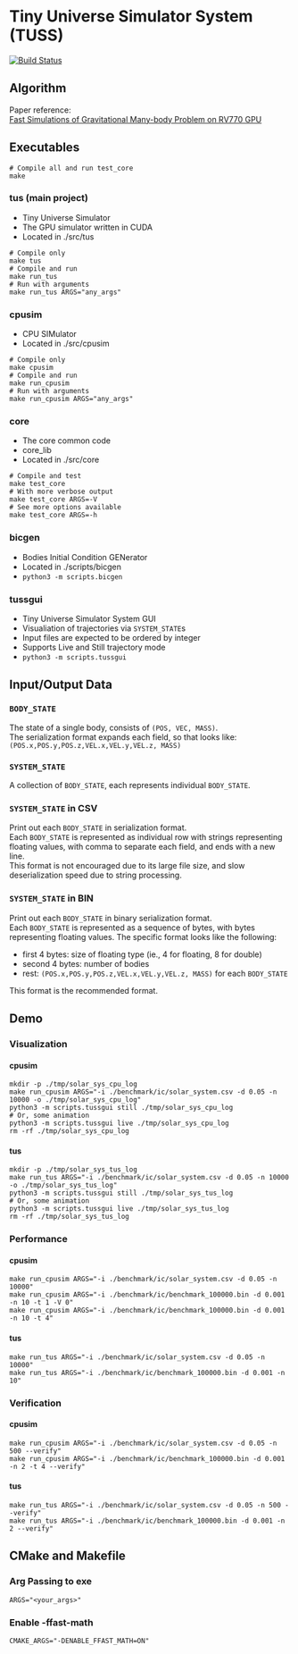 # Tiny Universe Simulator System (TUSS)

[![Build Status][actions-badge]][actions-url]

[actions-badge]: https://github.com/qsnsidney/tuss/actions/workflows/makefile-src.yml/badge.svg
[actions-url]: https://github.com/qsnsidney/tuss/actions?query=workflow%3Amakefile-src


## Algorithm
Paper reference:  
[Fast Simulations of Gravitational Many-body Problem on RV770 GPU](https://arxiv.org/pdf/0904.3659.pdf)


## Executables
```
# Compile all and run test_core
make
```

### tus (main project)
- Tiny Universe Simulator
- The GPU simulator written in CUDA
- Located in ./src/tus
```
# Compile only
make tus
# Compile and run
make run_tus
# Run with arguments
make run_tus ARGS="any_args"
```

### cpusim
- CPU SIMulator
- Located in ./src/cpusim
```
# Compile only
make cpusim
# Compile and run
make run_cpusim
# Run with arguments
make run_cpusim ARGS="any_args"
```

### core
- The core common code
- core_lib
- Located in ./src/core
```
# Compile and test
make test_core
# With more verbose output
make test_core ARGS=-V
# See more options available
make test_core ARGS=-h
```

### bicgen
- Bodies Initial Condition GENerator
- Located in ./scripts/bicgen
- `python3 -m scripts.bicgen`

### tussgui
- Tiny Universe Simulator System GUI
- Visualiation of trajectories via `SYSTEM_STATE`s
- Input files are expected to be ordered by integer
- Supports Live and Still trajectory mode
- `python3 -m scripts.tussgui`


## Input/Output Data

### `BODY_STATE`
The state of a single body, consists of `(POS, VEC, MASS)`.  
The serialization format expands each field, so that looks like:
`(POS.x,POS.y,POS.z,VEL.x,VEL.y,VEL.z, MASS)`

### `SYSTEM_STATE`
A collection of `BODY_STATE`, each represents individual `BODY_STATE`.

### `SYSTEM_STATE` in CSV
Print out each `BODY_STATE` in serialization format.  
Each `BODY_STATE` is represented as individual row with strings representing floating values, with comma to separate each field, and ends with a new line.  
This format is not encouraged due to its large file size, and slow deserialization speed due to string processing.

### `SYSTEM_STATE` in BIN
Print out each `BODY_STATE` in binary serialization format.  
Each `BODY_STATE` is represented as a sequence of bytes, with bytes representing floating values.
The specific format looks like the following:
- first 4 bytes: size of floating type (ie., 4 for floating, 8 for double)
- second 4 bytes: number of bodies
- rest: `(POS.x,POS.y,POS.z,VEL.x,VEL.y,VEL.z, MASS)` for each `BODY_STATE`
  
This format is the recommended format.


## Demo

### Visualization

#### cpusim
```
mkdir -p ./tmp/solar_sys_cpu_log
make run_cpusim ARGS="-i ./benchmark/ic/solar_system.csv -d 0.05 -n 10000 -o ./tmp/solar_sys_cpu_log"
python3 -m scripts.tussgui still ./tmp/solar_sys_cpu_log
# Or, some animation
python3 -m scripts.tussgui live ./tmp/solar_sys_cpu_log
rm -rf ./tmp/solar_sys_cpu_log
```

#### tus
```
mkdir -p ./tmp/solar_sys_tus_log
make run_tus ARGS="-i ./benchmark/ic/solar_system.csv -d 0.05 -n 10000 -o ./tmp/solar_sys_tus_log"
python3 -m scripts.tussgui still ./tmp/solar_sys_tus_log
# Or, some animation
python3 -m scripts.tussgui live ./tmp/solar_sys_tus_log
rm -rf ./tmp/solar_sys_tus_log
```

### Performance

#### cpusim
```
make run_cpusim ARGS="-i ./benchmark/ic/solar_system.csv -d 0.05 -n 10000"
make run_cpusim ARGS="-i ./benchmark/ic/benchmark_100000.bin -d 0.001 -n 10 -t 1 -V 0"
make run_cpusim ARGS="-i ./benchmark/ic/benchmark_100000.bin -d 0.001 -n 10 -t 4"
```

#### tus
```
make run_tus ARGS="-i ./benchmark/ic/solar_system.csv -d 0.05 -n 10000"
make run_tus ARGS="-i ./benchmark/ic/benchmark_100000.bin -d 0.001 -n 10"
```

### Verification

#### cpusim
```
make run_cpusim ARGS="-i ./benchmark/ic/solar_system.csv -d 0.05 -n 500 --verify"
make run_cpusim ARGS="-i ./benchmark/ic/benchmark_100000.bin -d 0.001 -n 2 -t 4 --verify"
```

#### tus
```
make run_tus ARGS="-i ./benchmark/ic/solar_system.csv -d 0.05 -n 500 --verify"
make run_tus ARGS="-i ./benchmark/ic/benchmark_100000.bin -d 0.001 -n 2 --verify"
```

## CMake and Makefile

### Arg Passing to exe
```
ARGS="<your_args>"
```

### Enable -ffast-math
```
CMAKE_ARGS="-DENABLE_FFAST_MATH=ON"
```